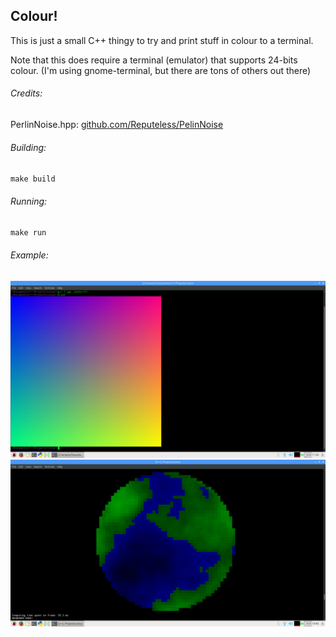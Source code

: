 ## Colour!
This is just a small C++ thingy to try and print stuff in colour to a terminal.  

Note that this does require a terminal (emulator) that supports 24-bits colour.
(I'm using gnome-terminal, but there are tons of others out there)

###### Credits:
PerlinNoise.hpp: [github.com/Reputeless/PelinNoise](https://github.com/Reputeless/PerlinNoise)

###### Building:
``make build``

###### Running: 
``make run``

###### Example:
![alt text](misc/Example01.png)
![alt text](misc/Example02.png)
